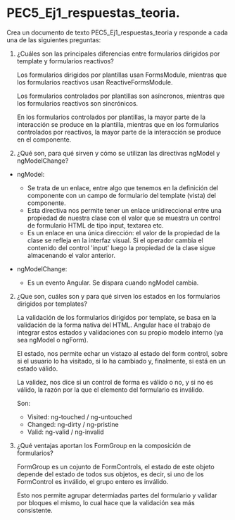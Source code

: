 # PEC5_Ej1_respuestas_teoria.

Crea un documento de texto PEC5_Ej1_respuestas_teoria y responde a cada una de las siguientes preguntas:

1. ¿Cuáles son las principales diferencias entre formularios dirigidos por template y formularios reactivos?

   Los formularios dirigidos por plantillas usan FormsModule, mientras que los formularios reactivos usan ReactiveFormsModule.

   Los formularios controlados por plantillas son asíncronos, mientras que los formularios reactivos son sincrónicos.

   En los formularios controlados por plantillas, la mayor parte de la interacción se produce en la plantilla, mientras que en los formularios controlados por reactivos, la mayor parte de la interacción se produce en el componente.

1. ¿Qué son, para qué sirven y cómo se utilizan las directivas ngModel y ngModelChange?

- ngModel:

  - Se trata de un enlace, entre algo que tenemos en la definición del componente con un campo de formulario del template (vista) del componente.
  - Esta directiva nos permite tener un enlace unidireccional entre una propiedad de nuestra clase con el valor que se muestra un control de formulario HTML de tipo input, textarea etc.
  - Es un enlace en una única dirección: el valor de la propiedad de la clase se refleja en la interfaz visual. Si el operador cambia el contenido del control 'input' luego la propiedad de la clase sigue almacenando el valor anterior.

- ngModelChange:
  - Es un evento Angular. Se dispara cuando ngModel cambia.

2. ¿Que son, cuáles son y para qué sirven los estados en los formularios dirigidos por templates?

   La validación de los formularios dirigidos por template, se basa en la validación de la forma nativa del HTML. Angular hace el trabajo de integrar estos estados y validaciones con su propio modelo interno (ya sea ngModel o ngForm).

   El estado, nos permite echar un vistazo al estado del form control, sobre si el usuario lo ha visitado, si lo ha cambiado y, finalmente, si está en un estado válido.

   La validez, nos dice si un control de forma es válido o no, y si no es válido, la razón por la que el elemento del formulario es inválido.

   Son:

   - Visited: ng-touched / ng-untouched
   - Changed: ng-dirty / ng-pristine
   - Valid: ng-valid / ng-invalid

3. ¿Qué ventajas aportan los FormGroup en la composición de formularios?

    FormGroup es un cojunto de FormControls, el estado de este objeto depende del estado de todos sus objetos, es decir, si uno de los FormControl es inválido, el grupo entero es inválido. 

    Esto nos permite agrupar determiadas partes del formulario y validar por bloques el mismo, lo cual hace que la validación sea más consistente.
